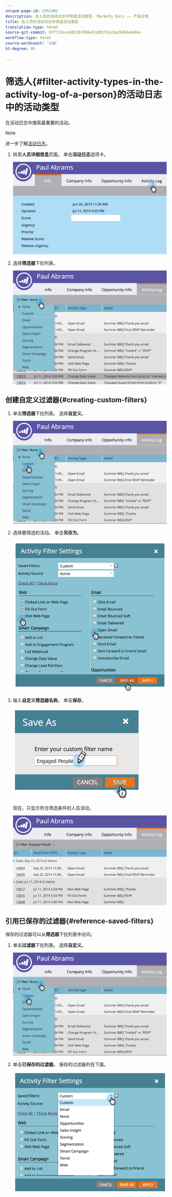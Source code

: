 ```yaml
---
unique-page-id: 2952402
description: 在人员的活动日志中筛选活动类型- Marketo Docs —— 产品文档
title: 在人员的活动日志中筛选活动类型
translation-type: tm+mt
source-git-commit: 07f713ece9832b7696451001f61c6a3b45b4a94a
workflow-type: tm+mt
source-wordcount: '128'
ht-degree: 0%

---
```



# 筛选人{#filter-activity-types-in-the-activity-log-of-a-person}的活动日志中的活动类型

在活动日志中搜索最重要的活动。

>[!NOTE]
>
>进一步了解[活动日志](/help/marketo/product-docs/core-marketo-concepts/smart-lists-and-static-lists/managing-people-in-smart-lists/locate-the-activity-log-for-a-person.md)。

1. 转至&#x200B;**人员详细信息**&#x200B;页面。 单击&#x200B;**活动日志**&#x200B;选项卡。

   ![](assets/one.png)

1. 选择&#x200B;**筛选器**&#x200B;下拉列表。

   ![](assets/two-3.png)

## 创建自定义过滤器{#creating-custom-filters}

1. 单击&#x200B;**筛选器**&#x200B;下拉列表。 选择&#x200B;**自定义**。

   ![](assets/three-3.png)

1. 选择要筛选的活动。 单击&#x200B;**另存为**。

   ![](assets/image2015-4-27-22-3a55-3a43.png)

1. 输入&#x200B;**自定义筛选器名称**。 单击&#x200B;**保存**。

   ![](assets/five-1.png)

   现在，只显示符合筛选条件的人员活动。

   ![](assets/six-1.png)

## 引用已保存的过滤器{#reference-saved-filters}

保存的过滤器可以从&#x200B;**筛选器**&#x200B;下拉列表中访问。

1. 单击&#x200B;**过滤器**&#x200B;下拉列表。 选择&#x200B;**自定义**。

   ![](assets/seven-1.png)

1. 单击&#x200B;**已保存的过滤器**。 保存的过滤器列在下面。

   ![](assets/eight.png)
